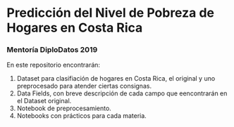 # Predicción del Nivel de Pobreza de Hogares en Costa Rica
### Mentoría DiploDatos 2019

En este repositorio encontrarán:

1. Dataset para clasifiación de hogares en Costa Rica, el original y uno preprocesado para atender ciertas consignas.
2. Data Fields, con breve descripción de cada campo que eencontrarán en el Dataset original.
3. Notebook de preprocesamiento.
4. Notebooks con prácticos para cada materia.
